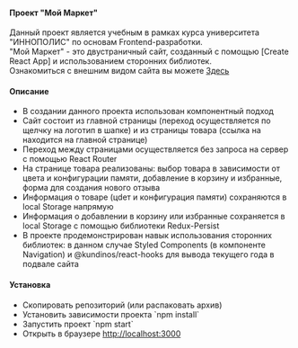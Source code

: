 <h4>Проект "Мой Маркет"</h4>
<div>
Данный проект является учебным в рамках курса университета "ИННОПОЛИС" по основам Frontend-разработки. </br>
"Мой Маркет" - это двустраничный сайт, созданный с помощью [Create React App] и использованием сторонних библиотек. </br>
Ознакомиться с внешним видом сайта вы можете <a href="https://helpful-conkies-ca27f4.netlify.app">Здесь</a></br>
</div>
<h4>Описание</h4>
<div>
<ul>
<li> В создании данного проекта использован компонентный подход </li>
<li> Сайт состоит из главной страницы (переход осуществляется по щелчку на логотип в шапке) и из страницы товара (ссылка на находится на главной странице)</li>
<li> Переход между страницами осуществляется без запроса на сервер с помощью React Router</li>
<li> На странице товара реализованы: выбор товара в зависимости от цвета и конфигурации памяти, добавление в корзину и избранные, форма для создания нового отзыва</li>
<li> Информация о товаре (цdет и конфигурация памяти) сохраняются в local Storage напрямую</li>
<li> Информация о добавлении в корзину или избранные сохраняется в local Storage с помощью библиотеки Redux-Persist</li>
<li> В проекте продемонстрирован навык использования сторонних библиотек: в данном случае Styled Components (в компоненте Navigation) и @kundinos/react-hooks для вывода текущего года в
подвале сайта</li>
</ul>
</div>
<h4>Установка</h4>
<div>
<ul>
<li> Скопировать репозиторий (или распаковать архив)</li>
<li> Установить зависимости проекта `npm install`</li>
<li> Запустить проект `npm start`</li>
<li> Открыть в браузере <a href="http://localhost:3000">http://localhost:3000</a></li>
</ul>
</div>

